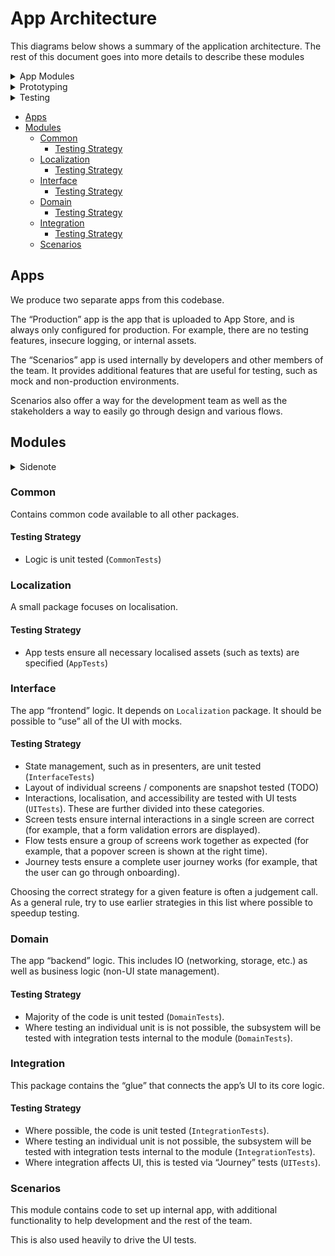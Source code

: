 # App Architecture

This diagrams below shows a summary of the application architecture. The rest of this document goes into more details to describe these modules

<details>
  <summary>App Modules</summary>
  
  The “app” boxes represent an Xcode app target. Each grey box is a Swift module.
  
  ![App Modules](Images/AppModules.png)
  
</details>

<details>
  <summary>Prototyping</summary>
  
  We include prototype code as part of the Scenarios module and make them available in the Scenarios app, with confidence that they will not affect the Production app.
  
  ![Prototyping](Images/Prototyping.png)
  
</details>

<details>
  <summary>Testing</summary>
  
  This diagram summarises the testing for the app.
  
  ![Prototyping](Images/Testing.png)
  
</details>

<!-- START doctoc generated TOC please keep comment here to allow auto update -->
<!-- DON'T EDIT THIS SECTION, INSTEAD RE-RUN doctoc TO UPDATE -->


- [Apps](#apps)
- [Modules](#modules)
  - [Common](#common)
    - [Testing Strategy](#testing-strategy)
  - [Localization](#localization)
    - [Testing Strategy](#testing-strategy-1)
  - [Interface](#interface)
    - [Testing Strategy](#testing-strategy-2)
  - [Domain](#domain)
    - [Testing Strategy](#testing-strategy-3)
  - [Integration](#integration)
    - [Testing Strategy](#testing-strategy-4)
  - [Scenarios](#scenarios)

<!-- END doctoc generated TOC please keep comment here to allow auto update -->

## Apps

We produce two separate apps from this codebase.

The “Production” app is the app that is uploaded to App Store, and is always only configured for production. For example, there are no testing features, insecure logging, or internal assets.

The “Scenarios” app is used internally by developers and other members of the team. It provides additional features that are useful for testing, such as mock and non-production environments.

Scenarios also offer a way for the development team as well as the stakeholders a way to easily go through design and various flows.

## Modules

<details>
  <summary>Sidenote</summary>
  
Currently there is one violation of the separation of the modules. Specifically, `Domain` module has a dependency on `Localisation`.

We consider this an acceptable as it does not stop us from providing the level of testing we need. However, we aim to fix this and return to the target architecture when possible.
  
</details>

### Common

Contains common code available to all other packages.

#### Testing Strategy

* Logic is unit tested (`CommonTests`)

### Localization

A small package focuses on localisation.

#### Testing Strategy

* App tests ensure all necessary localised assets (such as texts) are specified (`AppTests`)

### Interface

The app “frontend” logic. It depends on `Localization` package. It should be possible to “use” all of the UI  with mocks.

#### Testing Strategy

* State management, such as in presenters, are unit tested (`InterfaceTests`)
* Layout of individual screens / components are snapshot tested (TODO)
* Interactions, localisation, and accessibility are tested with UI tests (`UITests`). These are further divided into these categories.
 * Screen tests ensure internal interactions in a single screen are correct (for example, that a form validation errors are displayed).
 * Flow tests ensure a group of screens work together as expected (for example, that a popover screen is shown at the right time).
 * Journey tests ensure a complete user journey works (for example, that the user can go through onboarding).
 
Choosing the correct strategy for a given feature is often a judgement call. As a general rule, try to use earlier strategies in this list where possible to speedup testing.

### Domain

The app “backend” logic. This includes IO (networking, storage, etc.) as well as business logic (non-UI state management).

#### Testing Strategy

* Majority of the code is unit tested (`DomainTests`).
* Where testing an individual unit is is not possible, the subsystem will be tested with integration tests internal to the module (`DomainTests`).

### Integration

This package contains the “glue” that connects the app’s UI to its core logic.

#### Testing Strategy

* Where possible, the code is unit tested (`IntegrationTests`).
* Where testing an individual unit is not possible, the subsystem will be tested with integration tests internal to the module (`IntegrationTests`).
* Where integration affects UI, this is tested via “Journey” tests (`UITests`).

### Scenarios

This module contains code to set up internal app, with additional functionality to help development and the rest of the team.

This is also used heavily to drive the UI tests.
